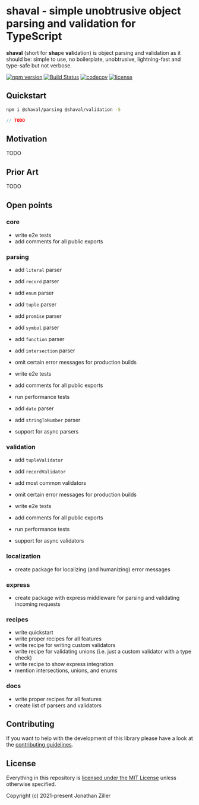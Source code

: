 # shaval - simple unobtrusive object parsing and validation for TypeScript

**shaval** (short for **sha**pe **val**idation) is object parsing and validation as it should be: simple to use, no boilerplate, unobtrusive, lightning-fast and type-safe but not verbose.

[![npm version](https://badge.fury.io/js/%40shaval%2Fcore.svg)](https://www.npmjs.com/org/shaval)
[![Build Status](https://github.com/MrWolfZ/shaval/actions/workflows/main.yaml/badge.svg?branch=main)](https://github.com/MrWolfZ/shaval/actions/workflows/main.yaml?branch=main)
[![codecov](https://codecov.io/gh/MrWolfZ/shaval/branch/main/graph/badge.svg)](https://codecov.io/gh/MrWolfZ/shaval)
[![license](https://img.shields.io/badge/License-MIT-blue.svg)](LICENSE)

## Quickstart

```sh
npm i @shaval/parsing @shaval/validation -S
```

```ts
// TODO
```

## Motivation

TODO

## Prior Art

TODO

## Open points

### core

- write e2e tests
- add comments for all public exports

### parsing

- add `literal` parser
- add `record` parser
- add `enum` parser
- add `tuple` parser
- add `promise` parser
- add `symbol` parser
- add `function` parser
- add `intersection` parser
- omit certain error messages for production builds
- write e2e tests
- add comments for all public exports
- run performance tests

- add `date` parser
- add `stringToNumber` parser
- support for async parsers

### validation

- add `tupleValidator`
- add `recordValidator`
- add most common validators
- omit certain error messages for production builds
- write e2e tests
- add comments for all public exports
- run performance tests

- support for async validators

### localization

- create package for localizing (and humanizing) error messages

### express

- create package with express middleware for parsing and validating incoming requests

### recipes

- write quickstart
- write proper recipes for all features
- write recipe for writing custom validators
- write recipe for validating unions (i.e. just a custom validator with a type check)
- write recipe to show express integration
- mention intersections, unions, and enums

### docs

- write proper recipes for all features
- create list of parsers and validators

## Contributing

If you want to help with the development of this library please have a look at the [contributing guidelines](CONTRIBUTING.md).

## License

Everything in this repository is [licensed under the MIT License](LICENSE) unless otherwise specified.

Copyright (c) 2021-present Jonathan Ziller
